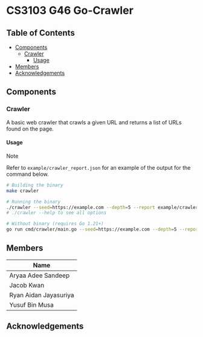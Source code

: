 # CS3103 G46 Go-Crawler

<!-- omit in toc -->
## Table of Contents

- [Components](#components)
  - [Crawler](#crawler)
    - [Usage](#usage)
- [Members](#members)
- [Acknowledgements](#acknowledgements)

## Components

### Crawler

A basic web crawler that crawls a given URL and returns a list of URLs found on the page.

#### Usage

> [!NOTE]
> Refer to `example/crawler_report.json` for an example of the output for the command below.

```bash
# Building the binary
make crawler

# Running the binary
./crawler --seed=https://example.com --depth=5 --report example/crawler_report.json
# ./crawler --help to see all options

# Without binary (requires Go 1.21+)
go run cmd/crawler/main.go --seed=https://example.com --depth=5 --report example/crawler_report.json
```

## Members

| **Name**              |
| --------------------- |
| Aryaa Adee Sandeep    |
| Jacob Kwan            |
| Ryan Aidan Jayasuriya |
| Yusuf Bin Musa        |

## Acknowledgements

